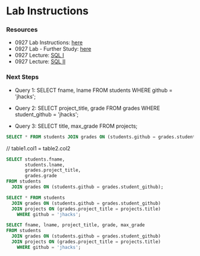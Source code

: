 # Lab Instructions

### Resources
* 0927 Lab Instructions: [here](https://fellowship.hackbrightacademy.com/materials/serft8/exercises/project-tracker/)
* 0927 Lab - Further Study: [here](https://fellowship.hackbrightacademy.com/materials/serft8/exercises/project-tracker/further-study/)
* 0927 Lecture: [SQL I](https://fellowship.hackbrightacademy.com/materials/t3/lectures/sql-1/)
* 0927 Lecture: [SQL II](https://fellowship.hackbrightacademy.com/materials/t3/lectures/sql-2/)


### Next Steps

* Query 1: SELECT fname, lname FROM students WHERE github = 'jhacks';

* Query 2: SELECT project_title, grade FROM grades WHERE student_github = 'jhacks';

* Query 3: SELECT title, max_grade FROM projects;

```sql
SELECT * FROM students JOIN grades ON (students.github = grades.student_github);
```

// table1.col1 = table2.col2

```sql
SELECT students.fname,
       students.lname,
       grades.project_title,
       grades.grade
FROM students
  JOIN grades ON (students.github = grades.student_github);
```

```sql
SELECT * FROM students
  JOIN grades ON (students.github = grades.student_github)
  JOIN projects ON (grades.project_title = projects.title)
    WHERE github = 'jhacks';
```

```sql
SELECT fname, lname, project_title, grade, max_grade
FROM students
  JOIN grades ON (students.github = grades.student_github)
  JOIN projects ON (grades.project_title = projects.title)
    WHERE github = 'jhacks';
```